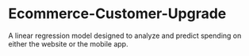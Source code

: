 # Ecommerce-Customer-Upgrade
A linear regression model designed to analyze and predict spending on either the website or the mobile app.

